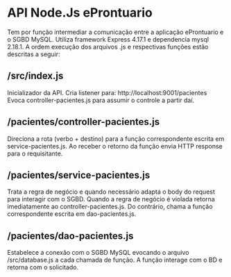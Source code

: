 # API Node.Js eProntuario

Tem por função intermediar a comunicação entre a aplicação eProntuario e o SGBD MySQL.
Utiliza framework Express 4.17.1 e dependencia mysql 2.18.1.
A ordem execução dos arquivos .js e respectivas funções estão descritas a seguir:

## /src/index.js
Inicializador da API. 
Cria listener para: http://localhost:9001/pacientes
Evoca controller-pacientes.js para assumir o controle a partir daí.


## /pacientes/controller-pacientes.js
Direciona a rota (verbo + destino) para a função correspondente escrita em service-pacientes.js.
Ao receber o retorno da função envia HTTP response para o requisitante.


## /pacientes/service-pacientes.js
Trata a regra de negócio e quando necessário adapta o body do request para interagir com o SGBD.
Quando a regra de negócio é violada retorna imediatamente ao controller-pacientes.js. 
Do contrário, chama a função correspondente escrita em dao-pacientes.js.


## /pacientes/dao-pacientes.js
Estabelece a conexão com o SGBD MySQL evocando o arquivo /src/database.js a cada chamada de função.
A função interage com o BD e retorna com o solicitado.

